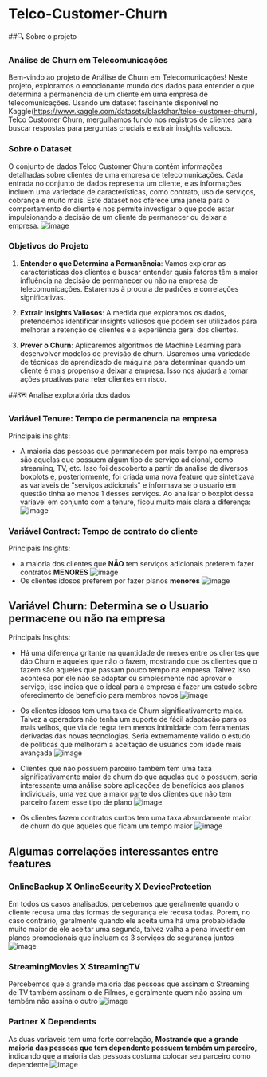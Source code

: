 # Telco-Customer-Churn
##🔍 Sobre o projeto
### Análise de Churn em Telecomunicações
Bem-vindo ao projeto de Análise de Churn em Telecomunicações! Neste projeto, exploramos o emocionante mundo dos dados para entender o que determina a permanência de um cliente em uma empresa de telecomunicações. Usando um dataset fascinante disponível no Kaggle(https://www.kaggle.com/datasets/blastchar/telco-customer-churn), Telco Customer Churn, mergulhamos fundo nos registros de clientes para buscar respostas para perguntas cruciais e extrair insights valiosos.
### Sobre o Dataset
O conjunto de dados Telco Customer Churn contém informações detalhadas sobre clientes de uma empresa de telecomunicações. Cada entrada no conjunto de dados representa um cliente, e as informações incluem uma variedade de características, como contrato, uso de serviços, cobrança e muito mais. Este dataset nos oferece uma janela para o comportamento do cliente e nos permite investigar o que pode estar impulsionando a decisão de um cliente de permanecer ou deixar a empresa.
![image](https://github.com/VitorLeitao/Telco-Customer-Churn/assets/101846159/9be81c94-6a94-4a31-ab30-86eef33870f1)
### Objetivos do Projeto
1. **Entender o que Determina a Permanência**: Vamos explorar as características dos clientes e buscar entender quais fatores têm a maior influência na decisão de permanecer ou não na empresa de telecomunicações. Estaremos à procura de padrões e correlações significativas.

2. **Extrair Insights Valiosos**: A medida que exploramos os dados, pretendemos identificar insights valiosos que podem ser utilizados para melhorar a retenção de clientes e a experiência geral dos clientes.

3. **Prever o Churn**: Aplicaremos algoritmos de Machine Learning para desenvolver modelos de previsão de churn. Usaremos uma variedade de técnicas de aprendizado de máquina para determinar quando um cliente é mais propenso a deixar a empresa. Isso nos ajudará a tomar ações proativas para reter clientes em risco.


##🗺️ Analise exploratória dos dados
### Variável Tenure: Tempo de permanencia na empresa
Principais insights: 
- A maioria das pessoas que permanecem por mais tempo na empresa são aquelas que possuem algum tipo de serviço adicional, como streaming, TV, etc. Isso foi descoberto a partir da analise de diversos boxplots e, posteriormente, foi criada uma nova feature que sintetizava as variaveis de "serviços adicionais" e informava se o usuario em questão tinha ao menos 1 desses serviços. Ao analisar o boxplot dessa variavel em conjunto com a tenure, ficou muito mais clara a diferença:
  ![image](https://github.com/VitorLeitao/Telco-Customer-Churn/assets/101846159/7f4f7774-1d6d-46a0-bac2-78d99a571da0)


### Variável Contract: Tempo de contrato do cliente
Principais Insights: 
- a maioria dos clientes que **NÃO** tem serviços adicionais preferem fazer contratos **MENORES**
  ![image](https://github.com/VitorLeitao/Telco-Customer-Churn/assets/101846159/d4e9ccf6-9c95-4245-9fd0-dfe3cf0b6139)
- Os clientes idosos preferem por fazer planos **menores**
  ![image](https://github.com/VitorLeitao/Telco-Customer-Churn/assets/101846159/ba8b57f7-fb6c-4643-bebb-3f6d3d115746)

## Variável Churn: Determina se o Usuario permacene ou não na empresa
Principais Insights:
- Há uma diferença gritante na quantidade de meses entre os clientes que dão Churn e aqueles que não o fazem, mostrando que os clientes que o fazem são aqueles que passam pouco tempo na empresa. Talvez isso aconteca por ele não se adaptar ou simplesmente não aprovar o serviço, isso indica que o ideal para a empresa é fazer um estudo sobre oferecimento de beneficio para membros novos
  ![image](https://github.com/VitorLeitao/Telco-Customer-Churn/assets/101846159/ad2abfa6-30fa-4e45-ad40-ecf18d653e82)
- Os clientes idosos tem uma taxa de Churn significativamente maior. Talvez a operadora não tenha um suporte de fácil adaptação para os mais velhos, que via de regra tem menos intimidade com ferramentas derivadas das novas tecnologias. Seria extremamente válido o estudo de políticas que melhoram a aceitação de usuários com idade mais avançada
  ![image](https://github.com/VitorLeitao/Telco-Customer-Churn/assets/101846159/cd9ff773-b417-4f41-99e2-48f56b1902cd)
- Clientes que não possuem parceiro também tem uma taxa significativamente maior de churn do que aquelas que o possuem, seria interessante uma análise sobre aplicações de benefícios aos planos individuais, uma vez que a maior parte dos clientes que não tem parceiro fazem esse tipo de plano
  ![image](https://github.com/VitorLeitao/Telco-Customer-Churn/assets/101846159/3dd4a7be-8157-4bd0-91c4-00795aee6d18)

- Os clientes fazem contratos curtos tem uma taxa absurdamente maior de churn do que aqueles que ficam um tempo maior
  ![image](https://github.com/VitorLeitao/Telco-Customer-Churn/assets/101846159/6cced326-9017-44e4-8ac7-08e0f4c397ad)

## Algumas correlações interessantes entre features

### OnlineBackup X OnlineSecurity X DeviceProtection
Em todos os casos analisados, percebemos que geralmente quando o cliente recusa uma das formas de segurança ele recusa todas. Porem, no caso contrário, geralmente quando ele aceita uma há uma probabiidade muito maior de ele aceitar uma segunda, talvez valha a pena investir em planos promocionais que incluam os 3 serviços de segurança juntos
![image](https://github.com/VitorLeitao/Telco-Customer-Churn/assets/101846159/936c5a77-9692-41de-9af1-e3319e9b82ba)

### StreamingMovies X StreamingTV
Percebemos que a grande maioria das pessoas que assinam o Streaming de TV também assinam o de Filmes, e geralmente quem não assina um também não assina o outro
![image](https://github.com/VitorLeitao/Telco-Customer-Churn/assets/101846159/42073cf0-a936-4f49-ab76-ba4a438106a7)

### Partner X Dependents
As duas variaveis tem uma forte correlação, **Mostrando que a grande maioria das pessoas que tem dependente possuem também um parceiro**, indicando que a maioria das pessoas costuma colocar seu parceiro como dependente
![image](https://github.com/VitorLeitao/Telco-Customer-Churn/assets/101846159/66a3aaf9-aa4e-44e6-a3a0-747aab49c534)
